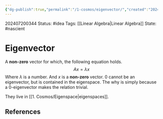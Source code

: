 ```yaml
---
{"dg-publish":true,"permalink":"/1-cosmos/eigenvector/","created":"2024-08-31T23:47:14.995-04:00","updated":"2024-07-20T03:44:55.477-04:00"}
---
```


202407200344
Status: #idea
Tags: [[Linear Algebra\|Linear Algebra]]
State: #nascient
# Eigenvector
A **non-zero** vector for which, the following equation holds.
$$ Ax = \lambda x$$
Where $\lambda$ is a number. And $x$ is a **non-zero** vector. 
0 cannot be an eigenvector, but is contained in the eigenspace.
The why is simply because a 0-eigenvector makes the relation trivial.

They live in [[1. Cosmos/Eigenspace\|eigenspaces]].



## References




